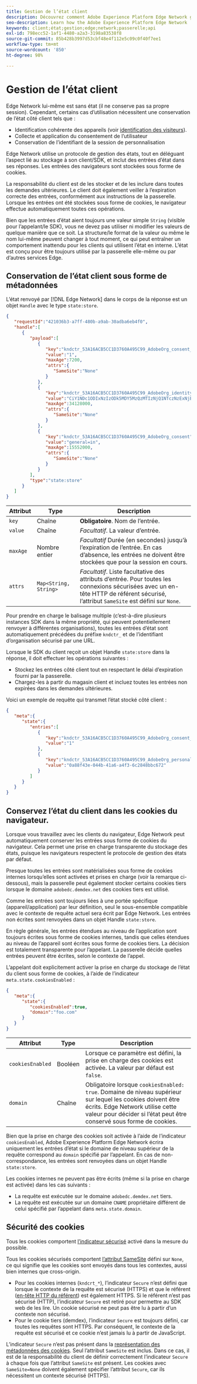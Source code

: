 ```yaml
---
title: Gestion de l’état client
description: Découvrez comment Adobe Experience Platform Edge Network gère l’état du client.
seo-description: Learn how the Adobe Experience Platform Edge Network  manages client state
keywords: client;état;gestion;edge;network;passerelle;api
exl-id: 798ecc52-1af1-4480-a2a3-3198a83538f8
source-git-commit: 85b428b3997d53cbf48e4f112e5c09c0f40f7ee1
workflow-type: tm+mt
source-wordcount: '850'
ht-degree: 98%

---
```


# Gestion de l’état client

Edge Network lui-même est sans état (il ne conserve pas sa propre session). Cependant, certains cas d’utilisation nécessitent une conservation de l’état côté client tels que :

* Identification cohérente des appareils (voir [identification des visiteurs](visitor-identification.md)).
* Collecte et application du consentement de l’utilisateur
* Conservation de l’identifiant de la session de personnalisation

Edge Network utilise un protocole de gestion des états, tout en déléguant l’aspect lié au stockage à son client/SDK, et inclut des entrées d’état dans ses réponses. Les entrées des navigateurs sont stockées sous forme de cookies.

La responsabilité du client est de les stocker et de les inclure dans toutes les demandes ultérieures. Le client doit également veiller à l’expiration correcte des entrées, conformément aux instructions de la passerelle. Lorsque les entrées ont été stockées sous forme de cookies, le navigateur effectue automatiquement toutes ces opérations.

Bien que les entrées d’état aient toujours une valeur simple `String` (visible pour l’appelant/le SDK), vous ne devez pas utiliser ni modifier les valeurs de quelque manière que ce soit. La structure/le format de la valeur ou même le nom lui-même peuvent changer à tout moment, ce qui peut entraîner un comportement inattendu pour les clients qui utilisent l’état en interne. L’état est conçu pour être toujours utilisé par la passerelle elle-même ou par d’autres services Edge.

## Conservation de l’état client sous forme de métadonnées

L’état renvoyé par [!DNL Edge Network] dans le corps de la réponse est un objet `Handle` avec le type `state:store`.

```json
{
   "requestId":"421036b3-a7ff-480b-a9ab-30adba6eb4f0",
   "handle":[
      {
         "payload":[
            {
               "key":"kndctr_53A16ACB5CC1D3760A495C99_AdobeOrg_consent_check",
               "value":"1",
               "maxAge":7200,
               "attrs":{
                  "SameSite":"None"
               }
            },
            {
               "key":"kndctr_53A16ACB5CC1D3760A495C99_AdobeOrg_identity",
               "value":"CiY1NDc1ODIxNzIzODk5MDY5MzQzMTIzNjQ1NTczNzExNjE4OTA1MFINCLGOvszNLhABGAEgBKABsY6-zM0uqAGHz-z2y82cul3wAbGOvszNLg==",
               "maxAge":34128000,
               "attrs":{
                  "SameSite":"None"
               }
            },
            {
               "key":"kndctr_53A16ACB5CC1D3760A495C99_AdobeOrg_consent",
               "value":"general=in",
               "maxAge":15552000,
               "attrs":{
                  "SameSite":"None"
               }
            }
         ],
         "type":"state:store"
      }
   ]
}
```

| Attribut | Type | Description |
| --- | --- | --- |
| `key` | Chaîne | **Obligatoire**. Nom de l’entrée. |
| `value` | Chaîne | *Facultatif*. La valeur d’entrée. |
| `maxAge` | Nombre entier | *Facultatif* Durée (en secondes) jusqu’à l’expiration de l’entrée. En cas d’absence, les entrées ne doivent être stockées que pour la session en cours. |
| `attrs` | `Map<String, String>` | *Facultatif*. Liste facultative des attributs d’entrée. Pour toutes les connexions sécurisées avec un en-tête HTTP de référent sécurisé, l’attribut `SameSite` est défini sur `None`. |


Pour prendre en charge le balisage multiple (c’est-à-dire plusieurs instances SDK dans la même propriété, qui peuvent potentiellement renvoyer à différentes organisations), toutes les entrées d’état sont automatiquement précédées du préfixe `kndctr_` et de l’identifiant d’organisation sécurisé par une URL.

Lorsque le SDK du client reçoit un objet Handle `state:store` dans la réponse, il doit effectuer les opérations suivantes :

* Stockez les entrées côté client tout en respectant le délai d’expiration fourni par la passerelle.
* Chargez-les à partir du magasin client et incluez toutes les entrées non expirées dans les demandes ultérieures.

Voici un exemple de requête qui transmet l’état stocké côté client :

```json
{
   "meta":{
      "state":{
         "entries":[
            {
               "key":"kndctr_53A16ACB5CC1D3760A495C99_AdobeOrg_consent_check",
               "value":"1"
            },
            {
               "key":"kndctr_53A16ACB5CC1D3760A495C99_AdobeOrg_personalization_sessionId",
               "value":"0a88f43e-044b-41a6-a4f3-6c2848bbc672"
            }
         ]
      }
   }
}
```

## Conservez l’état du client dans les cookies du navigateur.

Lorsque vous travaillez avec les clients du navigateur, Edge Network peut automatiquement conserver les entrées sous forme de cookies du navigateur. Cela permet une prise en charge transparente du stockage des états, puisque les navigateurs respectent le protocole de gestion des états par défaut.

Presque toutes les entrées sont matérialisées sous forme de cookies internes lorsqu’elles sont activées et prises en charge (voir la remarque ci-dessous), mais la passerelle peut également stocker certains cookies tiers lorsque le domaine `adobedc.demdex.net` des cookies tiers est utilisé.

Comme les entrées sont toujours liées à une portée spécifique (appareil/application) par leur définition, seul le sous-ensemble compatible avec le contexte de requête actuel sera écrit par Edge Network. Les entrées non écrites sont
renvoyées dans un objet Handle `state:store`.

En règle générale, les entrées étendues au niveau de l’application sont toujours écrites sous forme de cookies internes, tandis que celles étendues au niveau de l’appareil sont écrites sous forme de cookies tiers. La décision est totalement transparente pour l’appelant. La passerelle décide quelles entrées peuvent être écrites, selon le contexte de l’appel.

L’appelant doit explicitement activer la prise en charge du stockage de l’état du client sous forme de cookies, à l’aide de l’indicateur `meta.state.cookiesEnabled` :

```json
{
   "meta":{
      "state":{
         "cookiesEnabled":true,
         "domain":"foo.com"
      }
   }
}
```

| Attribut | Type | Description |
| --- | --- | --- |
| `cookiesEnabled` | Booléen | Lorsque ce paramètre est défini, la prise en charge des cookies est activée. La valeur par défaut est `false`. |
| `domain` | Chaîne | Obligatoire lorsque `cookiesEnabled: true`. Domaine de niveau supérieur sur lequel les cookies doivent être écrits. Edge Network utilise cette valeur pour décider si l’état peut être conservé sous forme de cookies. |

Bien que la prise en charge des cookies soit activée à l’aide de l’indicateur `cookiesEnabled`, Adobe Experience Platform Edge Network écrira uniquement les entrées d’état si le domaine de niveau supérieur de la requête correspond au `domain` spécifié par l’appelant. En cas de non-correspondance, les entrées sont renvoyées dans un objet Handle `state:store`.

Les cookies internes ne peuvent pas être écrits (même si la prise en charge est activée) dans les cas suivants :

* La requête est exécutée sur le domaine `adobedc.demdex.net` tiers.
* La requête est exécutée sur un domaine `CNAME` propriétaire différent de celui spécifié par l’appelant dans `meta.state.domain`.

## Sécurité des cookies

Tous les cookies comportent [l’indicateur sécurisé](https://developer.mozilla.org/fr-FR/docs/Web/HTTP/Cookies#restrict_access_to_cookies) activé dans la mesure du possible.

Tous les cookies sécurisés comportent [l’attribut SameSite](https://developer.mozilla.org/fr-FR/docs/Web/HTTP/Headers/Set-Cookie/SameSite) défini sur `None`, ce qui signifie que les cookies sont envoyés dans tous les contextes, aussi bien internes que cross-origin.

* Pour les cookies internes (`kndcrt_*`), l’indicateur `Secure` n’est défini que lorsque le contexte de la requête est sécurisé (HTTPS) et que le référent ([en-tête HTTP du référent](https://developer.mozilla.org/fr-FR/docs/Web/HTTP/Headers/Referer)) est également HTTPS. Si le référent n’est pas sécurisé (HTTP), l’indicateur `Secure` est retiré pour permettre au SDK web de les lire. Un cookie sécurisé ne peut pas être lu à partir d’un contexte non sécurisé.
* Pour le cookie tiers (demdex), l’indicateur `Secure` est toujours défini, car toutes les requêtes sont HTTPS. Par conséquent, le contexte de la requête est sécurisé et ce cookie n’est jamais lu à partir de JavaScript.

L’indicateur `Secure` n’est pas présent dans la [représentation des métadonnées des cookies](#state-as-metadata). Seul l’attribut `SameSite` est inclus. Dans ce cas, il est de la responsabilité du client de définir correctement l’indicateur `Secure` à chaque fois que l’attribut `SameSite` est présent. Les cookies avec `SameSite=None` doivent également spécifier l’attribut `Secure`, car ils nécessitent un contexte sécurisé (HTTPS).
